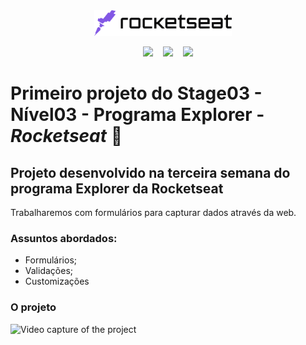 
<div align="center">
<img width="220px" src="https://raw.githubusercontent.com/Rocketseat/awesome/master/assets/logo_rocketseat.png" alt="">&nbsp;&nbsp;&nbsp;
<img width="150px" src="https://www.rocketseat.com.br/_next/image?url=%2Fassets%2Flogos%2Fexplorer.svg&w=256&q=75"  alt="">
<br>
<p align="center">
<img src="https://img.shields.io/github/last-commit/Clara-Pacheco/Explorer--Rocketseat--Projeto03?style=for-the-badge"/>&nbsp;&nbsp;&nbsp;
<img src="https://img.shields.io/github/repo-size/Clara-Pacheco/Explorer--Rocketseat--Projeto03?style=for-the-badge"/>&nbsp;&nbsp;&nbsp;
<img src="https://img.shields.io/github/languages/count/Clara-Pacheco/Explorer--Rocketseat--Projeto03?style=for-the-badge"/>
</p>
</div>


# Primeiro projeto do Stage03 - Nível03 - **Programa Explorer** - ***Rocketseat*** 🚀 

## Projeto desenvolvido na terceira semana do programa Explorer da Rocketseat  


  Trabalharemos com formulários para capturar dados através da web.

  ### Assuntos abordados:

  * Formulários;
  * Validações;
  * Customizações

  ### O projeto

  ![Video capture of the project](https://github.com/Clara-Pacheco/Explorer--Rocketseat--Projeto03/blob/main/assets/video-output-1FEC8A73-8B1A-4FC7-A37E-BC76D8BD4292.gif)
